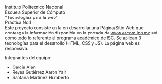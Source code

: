 Instituto Politecnico Nacional  
Escuela Superior de Cómputo  
"Tecnologías para la web"  
Práctica No.1  
Este proyecto consiste en la en desarrollar una Página/Sitio Web que contenga la información disponible en la portada de www.escom.ipn.mx así como todo lo referente al programa académico de ISC. Se aplican 3 tecnologías para el desarrollo (HTML, CSS y JS). La página web es responsiva.

Integrantes del equipo:
- García Alan
- Reyes Gutiérrez Aarón Yair
- Santana Martínez Humberto